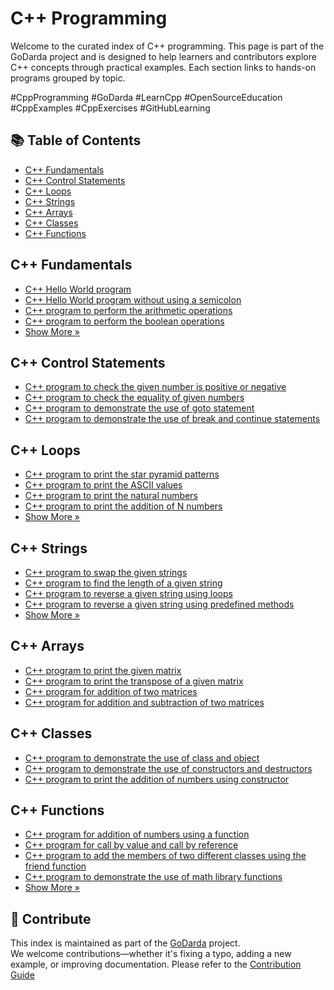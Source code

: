 # C++ Programming

Welcome to the curated index of C++ programming. This page is part of the GoDarda project and is designed to help learners and contributors explore C++ concepts through practical examples. Each section links to hands-on programs grouped by topic.

#CppProgramming #GoDarda #LearnCpp #OpenSourceEducation #CppExamples #CppExercises #GitHubLearning

## 📚 Table of Contents

- [C++ Fundamentals](#c-fundamentals)
- [C++ Control Statements](#c-control-statements)
- [C++ Loops](#c-loops)
- [C++ Strings](#c-strings)
- [C++ Arrays](#c-arrays)
- [C++ Classes](#c-classes)
- [C++ Functions](#c-functions)

## C++ Fundamentals

- [C++ Hello World program](https://godarda.in/cpp/fundamentals/gddvwxm)  
- [C++ Hello World program without using a semicolon](https://godarda.in/cpp/fundamentals/gduzwdy)  
- [C++ program to perform the arithmetic operations](https://godarda.in/cpp/fundamentals/gduagbm)  
- [C++ program to perform the boolean operations](https://godarda.in/cpp/fundamentals/gdzmzav)  
- [Show More »](https://godarda.in/cpp/fundamentals)

## C++ Control Statements

- [C++ program to check the given number is positive or negative](https://godarda.in/cpp/controls/gdgwhse)  
- [C++ program to check the equality of given numbers](https://godarda.in/cpp/controls/gdkgzza)  
- [C++ program to demonstrate the use of goto statement](https://godarda.in/cpp/controls/gdinkrg)  
- [C++ program to demonstrate the use of break and continue statements](https://godarda.in/cpp/controls/gdidhad)

## C++ Loops

- [C++ program to print the star pyramid patterns](https://godarda.in/cpp/loops/gdbvode)  
- [C++ program to print the ASCII values](https://godarda.in/cpp/loops/gdvzpzf)  
- [C++ program to print the natural numbers](https://godarda.in/cpp/loops/gdvydev)  
- [C++ program to print the addition of N numbers](https://godarda.in/cpp/loops/gdwaaup)  
- [Show More »](https://godarda.in/cpp/loops)

## C++ Strings

- [C++ program to swap the given strings](https://godarda.in/cpp/strings/gdzdyvg)  
- [C++ program to find the length of a given string](https://godarda.in/cpp/strings/gdadbwe)  
- [C++ program to reverse a given string using loops](https://godarda.in/cpp/strings/gdecfeo)  
- [C++ program to reverse a given string using predefined methods](https://godarda.in/cpp/strings/gdyyvwd)  
- [Show More »](https://godarda.in/cpp/strings)

## C++ Arrays

- [C++ program to print the given matrix](https://godarda.in/cpp/arrays/gdaziwv)  
- [C++ program to print the transpose of a given matrix](https://godarda.in/cpp/arrays/gdaayzg)  
- [C++ program for addition of two matrices](https://godarda.in/cpp/arrays/gdzwdez)  
- [C++ program for addition and subtraction of two matrices](https://godarda.in/cpp/arrays/gdauaoi)

## C++ Classes

- [C++ program to demonstrate the use of class and object](https://godarda.in/cpp/classes/gdutzrm)  
- [C++ program to demonstrate the use of constructors and destructors](https://godarda.in/cpp/classes/gddvyma)  
- [C++ program to print the addition of numbers using constructor](https://godarda.in/cpp/classes/gdtvfzm)

## C++ Functions

- [C++ program for addition of numbers using a function](https://godarda.in/cpp/functions/gdtaync)  
- [C++ program for call by value and call by reference](https://godarda.in/cpp/functions/gdzddye)  
- [C++ program to add the members of two different classes using the friend function](https://godarda.in/cpp/functions/gdmeaby)  
- [C++ program to demonstrate the use of math library functions](https://godarda.in/cpp/functions/gdxybzk)  
- [Show More »](https://godarda.in/cpp/functions)

## 🤝 Contribute

This index is maintained as part of the [GoDarda](https://github.com/godarda) project.  
We welcome contributions—whether it's fixing a typo, adding a new example, or improving documentation. Please refer to the [Contribution Guide](https://github.com/godarda/godarda.in/blob/main/CONTRIBUTING.md)